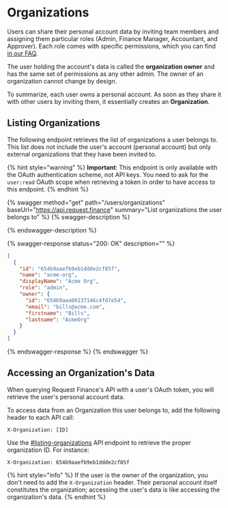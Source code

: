 # Organizations

Users can share their personal account data by inviting team members and assigning them particular roles (Admin, Finance Manager, Accountant, and Approver). Each role comes with specific permissions, which you can find [in our FAQ](https://help.request.finance/en/articles/8622864-what-roles-are-available).

The user holding the account's data is called the **organization owner** and has the same set of permissions as any other admin. The owner of an organization cannot change by design.

To summarize, each user owns a personal account. As soon as they share it with other users by inviting them, it essentially creates an **Organization**.

## Listing Organizations

The following endpoint retrieves the list of organizations a user belongs to. This list does not include the user's account (personal account) but only external organizations that they have been invited to.

{% hint style="warning" %}
**Important**: This endpoint is only available with the OAuth authentication scheme, not API keys. You need to ask for the `user:read` OAuth scope when retrieving a token in order to have access to this endpoint.
{% endhint %}

{% swagger method="get" path="/users/organizations" baseUrl="https://api.request.finance" summary="List organizations the user belongs to" %}
{% swagger-description %}

{% endswagger-description %}

{% swagger-response status="200: OK" description="" %}
```json
[
  {
    "id": "654b9aaefb9eb1ddde2cf85f",
    "name": "acme-org",
    "displayName": "Acme Org",
    "role": "admin",
    "owner": {
      "id": "654b9aaa00137146c4fd7e54",
      "email": "bills@acme.com",
      "firstname": "Bills",
      "lastname": "AcmeOrg"
    }
  }
]
```
{% endswagger-response %}
{% endswagger %}

## Accessing an Organization's Data

When querying Request Finance's API with a user's OAuth token, you will retrieve the user's personal account data.

To access data from an Organization this user belongs to, add the following header to each API call:

```http
X-Organization: [ID]
```

Use the [#listing-organizations](organizations.md#listing-organizations "mention") API endpoint to retrieve the proper organization ID. For instance:

```http
X-Organization: 654b9aaefb9eb1ddde2cf85f
```

{% hint style="info" %}
If the user is the owner of the organization, you don't need to add the `X-Organization` header. Their personal account itself constitutes the organization; accessing the user's data is like accessing the organization's data.
{% endhint %}
